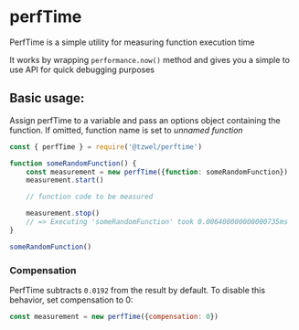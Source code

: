 # perfTime

PerfTime is a simple utility for measuring function execution time

It works by wrapping `performance.now()` method and gives you a simple to use API for quick debugging purposes

## Basic usage:
Assign perfTime to a variable and pass an options object containing the function. If omitted, function name is set to *unnamed function*
```js
const { perfTime } = require('@tzwel/perftime')

function someRandomFunction() {
	const measurement = new perfTime({function: someRandomFunction})
	measurement.start()

	// function code to be measured

	measurement.stop()
	// => Executing 'someRandomFunction' took 0.006400000000000735ms
}

someRandomFunction()
```

### Compensation
PerfTime subtracts `0.0192` from the result by default. To disable this behavior, set compensation to 0:
```js
const measurement = new perfTime({compensation: 0})
```